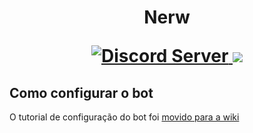 <h1 align="center">
  Nerw
  
<p align="center">
  <a href="https://discord.gg/zHAFwpFtYz">
    <img src="https://discord.com/api/guilds/790744527450800139/widget.png?style=shield" alt="Discord Server">
  </a>
  <a>
    <img src="https://img.shields.io/tokei/lines/github/cinderela-baiana/nerw?label=linhas%20de%20c%C3%B3digo">
  </a>

## Como configurar o bot

O tutorial de configuração do bot foi [movido para a wiki](https://github.com/joao-0213/BotGamera/wiki/Configurar-o-bot)
